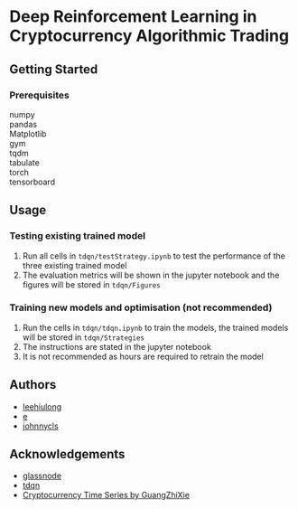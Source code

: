 # Deep Reinforcement Learning in Cryptocurrency Algorithmic Trading

## Getting Started
### Prerequisites
numpy<br/>
pandas<br/>
Matplotlib<br/>
gym<br/>
tqdm<br/>
tabulate<br/>
torch<br/>
tensorboard<br />

## Usage
### Testing existing trained model
1. Run all cells in `tdqn/testStrategy.ipynb` to test the performance of the three existing trained model
2. The evaluation metrics will be shown in the jupyter notebook and the figures will be stored in `tdqn/Figures`

### Training new models and optimisation (not recommended)
1. Run the cells in `tdqn/tdqn.ipynb` to train the models, the trained models will be stored in `tdqn/Strategies`
2. The instructions are stated in the jupyter notebook
3. It is not recommended as hours are required to retrain the model

## Authors
* [leehiulong](https://github.com/leehiulong)
* [e](https://github.com/Nonug)
* [johnnycls](https://github.com/johnnycls)

## Acknowledgements
* [glassnode](https://glassnode.com/)
* [tdqn](https://github.com/ThibautTheate/An-Application-of-Deep-Reinforcement-Learning-to-Algorithmic-Trading)
* [Cryptocurrency Time Series by GuangZhiXie](https://github.com/guangzhixie/cryptocurrency-time-series)
